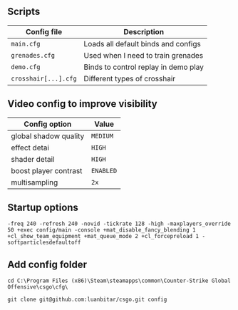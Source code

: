 ## Scripts

| Config file          | Description                          |
| -------------------- | ------------------------------------ |
| `main.cfg`           | Loads all default binds and configs  |
| `grenades.cfg`       | Used when I need to train grenades   |
| `demo.cfg`           | Binds to control replay in demo play |
| `crosshair[...].cfg` | Different types of crosshair         |

## Video config to improve visibility

| Config option         | Value     |
| --------------------- | --------- |
| global shadow quality | `MEDIUM`  |
| effect detai          | `HIGH`    |
| shader detail         | `HIGH`    |
| boost player contrast | `ENABLED` |
| multisampling         | `2x`      |

## Startup options

```
-freq 240 -refresh 240 -novid -tickrate 128 -high -maxplayers_override 50 +exec config/main -console +mat_disable_fancy_blending 1 +cl_show_team_equipment +mat_queue_mode 2 +cl_forcepreload 1 -softparticlesdefaultoff
```

## Add config folder

```
cd C:\Program Files (x86)\Steam\steamapps\common\Counter-Strike Global Offensive\csgo\cfg\
```

```
git clone git@github.com:luanbitar/csgo.git config
```
